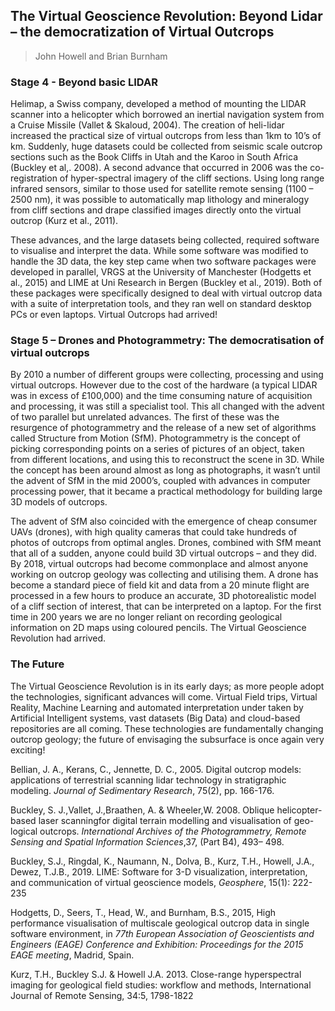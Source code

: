 ## The Virtual Geoscience Revolution: Beyond Lidar – the democratization of Virtual Outcrops 
> John Howell and Brian Burnham

### Stage 4 - Beyond basic LIDAR 
Helimap, a Swiss company, developed a method of mounting the LIDAR scanner into a helicopter which borrowed an inertial navigation system from a Cruise Missile (Vallet & Skaloud, 2004). The creation of heli-lidar increased the practical size of virtual outcrops from less than 1km to 10’s of km. Suddenly, huge datasets could be collected from seismic scale outcrop sections such as the Book Cliffs in Utah and the Karoo in South Africa (Buckley et al,. 2008). 
A second advance that occurred in 2006 was the co-registration of hyper-spectral imagery of the cliff sections. Using long range infrared sensors, similar to those used for satellite remote sensing (1100 – 2500 nm), it was possible to automatically map lithology and mineralogy from cliff sections and drape classified images directly onto the virtual outcrop (Kurz et al., 2011). 

These advances, and the large datasets being collected, required software to visualise and interpret the data. While some software was modified to handle the 3D data, the key step came when two software packages were developed in parallel, VRGS at the University of Manchester (Hodgetts et al., 2015) and LIME at Uni Research in Bergen (Buckley et al., 2019).  Both of these packages were specifically designed to deal with virtual outcrop data with a suite of interpretation tools, and they ran well on standard desktop PCs or even laptops. Virtual Outcrops had arrived! 

### Stage 5 – Drones and Photogrammetry: The democratisation of virtual outcrops 
By 2010 a number of different groups were collecting, processing and using virtual outcrops. However due to the cost of the hardware (a typical LIDAR was in excess of £100,000) and the time consuming nature of acquisition and processing, it was still a specialist tool. This all changed with the advent of two parallel but unrelated advances. The first of these was the resurgence of photogrammetry and the release of a new set of algorithms called Structure from Motion (SfM). Photogrammetry is the concept of picking corresponding points on a series of pictures of an object, taken from different locations, and using this to reconstruct the scene in 3D. While the concept has been around almost as long as photographs, it wasn’t until the advent of SfM in the mid 2000’s, coupled with advances in computer processing power, that it became a practical methodology for building large 3D models of  outcrops. 

The advent of SfM also coincided with the emergence of cheap consumer UAVs (drones), with high quality cameras that could take hundreds of photos of outcrops from optimal angles. Drones, combined with SfM meant that all of a sudden, anyone could build 3D virtual outcrops – and they did. By 2018, virtual outcrops had become commonplace and almost anyone working on outcrop geology was collecting and utilising them. A drone has become a standard piece of field kit and data from a 20 minute flight are processed in a few hours to produce an accurate, 3D photorealistic model of a cliff section of interest, that can be interpreted on a laptop. For the first time in 200 years we are no longer reliant on recording geological information on 2D maps using coloured pencils. The Virtual Geoscience Revolution had arrived. 

### The Future 
The Virtual Geoscience Revolution is in its early days; as more people adopt the technologies, significant advances will come. Virtual Field trips, Virtual Reality, Machine Learning and automated interpretation under taken by Artificial Intelligent systems, vast datasets (Big Data) and cloud-based repositories are all coming. These technologies are fundamentally changing outcrop geology; the future of envisaging the subsurface is once again very exciting! 

Bellian, J. A., Kerans, C.,  Jennette, D. C., 2005. Digital outcrop models: applications of terrestrial scanning lidar technology in stratigraphic modeling. _Journal of  Sedimentary Research_, 75(2), pp. 166-176.

Buckley, S. J.,Vallet, J.,Braathen, A. & Wheeler,W. 2008. Oblique helicopter-based laser scanningfor digital terrain modelling and visualisation of geo-logical outcrops. _International Archives of the Photogrammetry, Remote Sensing and Spatial Information Sciences_,37, (Part B4), 493– 498.

Buckley, S.J., Ringdal, K., Naumann, N., Dolva, B., Kurz, T.H., Howell, J.A., Dewez, T.J.B., 2019. LIME: Software for 3-D visualization, interpretation, and communication of virtual geoscience models, _Geosphere_, 15(1): 222-235

Hodgetts, D., Seers, T., Head, W., and Burnham, B.S., 2015, High performance visualisation of multiscale geological outcrop data in single software environment, in _77th European Association of Geoscientists and Engineers (EAGE) Conference and Exhibition: Proceedings for the 2015 EAGE meeting_, Madrid, Spain.

Kurz, T.H., Buckley S.J. & Howell J.A. 2013. Close-range hyperspectral imaging for geological field studies: workflow and methods, International Journal of Remote Sensing, 34:5, 1798-1822
